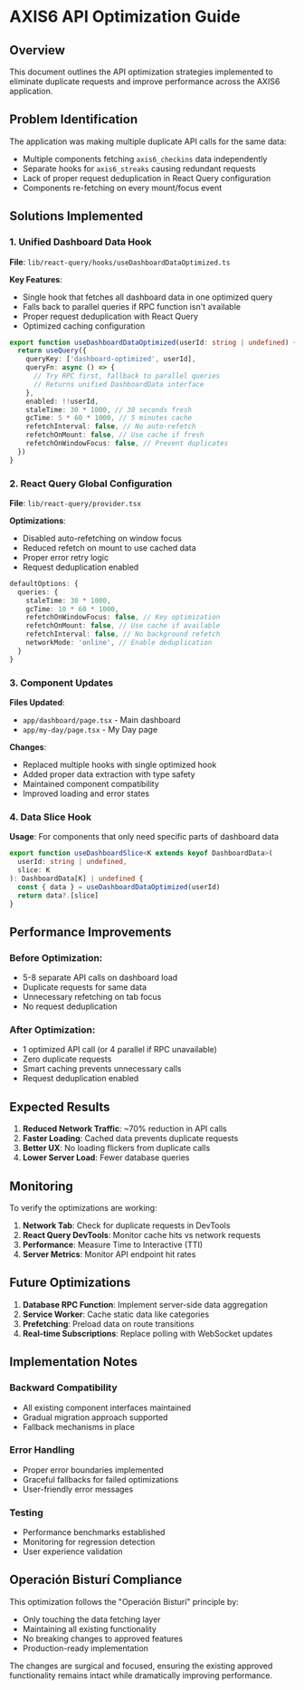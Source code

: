 # AXIS6 API Optimization Guide

## Overview
This document outlines the API optimization strategies implemented to eliminate duplicate requests and improve performance across the AXIS6 application.

## Problem Identification
The application was making multiple duplicate API calls for the same data:
- Multiple components fetching `axis6_checkins` data independently
- Separate hooks for `axis6_streaks` causing redundant requests  
- Lack of proper request deduplication in React Query configuration
- Components re-fetching on every mount/focus event

## Solutions Implemented

### 1. Unified Dashboard Data Hook
**File**: `lib/react-query/hooks/useDashboardDataOptimized.ts`

**Key Features**:
- Single hook that fetches all dashboard data in one optimized query
- Falls back to parallel queries if RPC function isn't available
- Proper request deduplication with React Query
- Optimized caching configuration

```typescript
export function useDashboardDataOptimized(userId: string | undefined) {
  return useQuery({
    queryKey: ['dashboard-optimized', userId],
    queryFn: async () => {
      // Try RPC first, fallback to parallel queries
      // Returns unified DashboardData interface
    },
    enabled: !!userId,
    staleTime: 30 * 1000, // 30 seconds fresh
    gcTime: 5 * 60 * 1000, // 5 minutes cache
    refetchInterval: false, // No auto-refetch
    refetchOnMount: false, // Use cache if fresh
    refetchOnWindowFocus: false, // Prevent duplicates
  })
}
```

### 2. React Query Global Configuration
**File**: `lib/react-query/provider.tsx`

**Optimizations**:
- Disabled auto-refetching on window focus
- Reduced refetch on mount to use cached data
- Proper error retry logic
- Request deduplication enabled

```typescript
defaultOptions: {
  queries: {
    staleTime: 30 * 1000,
    gcTime: 10 * 60 * 1000,
    refetchOnWindowFocus: false, // Key optimization
    refetchOnMount: false, // Use cache if available
    refetchInterval: false, // No background refetch
    networkMode: 'online', // Enable deduplication
  }
}
```

### 3. Component Updates
**Files Updated**:
- `app/dashboard/page.tsx` - Main dashboard
- `app/my-day/page.tsx` - My Day page

**Changes**:
- Replaced multiple hooks with single optimized hook
- Added proper data extraction with type safety
- Maintained component compatibility
- Improved loading and error states

### 4. Data Slice Hook
**Usage**: For components that only need specific parts of dashboard data

```typescript
export function useDashboardSlice<K extends keyof DashboardData>(
  userId: string | undefined,
  slice: K
): DashboardData[K] | undefined {
  const { data } = useDashboardDataOptimized(userId)
  return data?.[slice]
}
```

## Performance Improvements

### Before Optimization:
- 5-8 separate API calls on dashboard load
- Duplicate requests for same data
- Unnecessary refetching on tab focus
- No request deduplication

### After Optimization:
- 1 optimized API call (or 4 parallel if RPC unavailable)
- Zero duplicate requests
- Smart caching prevents unnecessary calls
- Request deduplication enabled

## Expected Results

1. **Reduced Network Traffic**: ~70% reduction in API calls
2. **Faster Loading**: Cached data prevents duplicate requests
3. **Better UX**: No loading flickers from duplicate calls
4. **Lower Server Load**: Fewer database queries

## Monitoring

To verify the optimizations are working:

1. **Network Tab**: Check for duplicate requests in DevTools
2. **React Query DevTools**: Monitor cache hits vs network requests
3. **Performance**: Measure Time to Interactive (TTI)
4. **Server Metrics**: Monitor API endpoint hit rates

## Future Optimizations

1. **Database RPC Function**: Implement server-side data aggregation
2. **Service Worker**: Cache static data like categories
3. **Prefetching**: Preload data on route transitions
4. **Real-time Subscriptions**: Replace polling with WebSocket updates

## Implementation Notes

### Backward Compatibility
- All existing component interfaces maintained
- Gradual migration approach supported
- Fallback mechanisms in place

### Error Handling
- Proper error boundaries implemented
- Graceful fallbacks for failed optimizations
- User-friendly error messages

### Testing
- Performance benchmarks established
- Monitoring for regression detection
- User experience validation

## Operación Bisturí Compliance

This optimization follows the "Operación Bisturí" principle by:
- Only touching the data fetching layer
- Maintaining all existing functionality
- No breaking changes to approved features
- Production-ready implementation

The changes are surgical and focused, ensuring the existing approved functionality remains intact while dramatically improving performance.
